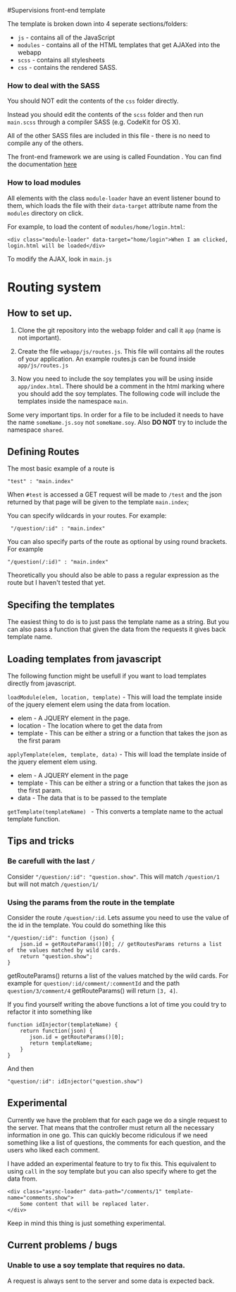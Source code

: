 #Supervisions front-end template

The template is broken down into 4 seperate sections/folders:

* `js` - contains all of the JavaScript
* `modules` - contains all of the HTML templates that get AJAXed into the webapp
* `scss` - contains all stylesheets
* `css` - contains the rendered SASS.

### How to deal with the SASS

You should NOT edit the contents of the `css` folder directly. 

Instead you should edit the contents of the `scss` folder and then run `main.scss` through a compiler SASS (e.g. CodeKit for OS X).

All of the other SASS files are included in this file - there is no need to compile any of the others.

The front-end framework we are using is called Foundation . You can find the documentation [here](http://foundation.zurb.com/docs/)

### How to load modules

All elements with the class `module-loader` have an event listener bound to them, which loads the file with their `data-target` attribute name from the `modules` directory on click.

For example, to load the content of `modules/home/login.html`:

	<div class="module-loader" data-target="home/login">When I am clicked, login.html will be loaded</div>
	
To modify the AJAX, look in `main.js`

# Routing system

## How to set up.

1. Clone the git repository into the webapp folder and call it `app` (name is not important).

2. Create the file `webapp/js/routes.js`. This file will contains all the routes of your application.
An example routes.js can be found inside `app/js/routes.js`

3. Now you need to include the soy templates you will be using inside `app/index.html`. There should be a comment in the html marking
 where you should add the soy templates. The following code will include the templates inside the namespace `main`.

    <script src="/soy/js/1/main.js"></script>

 Some very important tips. In order for a file to be included it needs to have the name `someName.js.soy` not `someName.soy`. Also **DO NOT**
 try to include the namespace `shared`.


## Defining Routes
The most basic example of a route is

    "test" : "main.index"

When `#test` is accessed a GET request will be made to `/test` and the json returned by that page will be given to the template `main.index`;

You can specify wildcards in your routes. For example:

     "/question/:id" : "main.index"

You can also specify parts of the route as optional by using round brackets. For example

    "/question(/:id)" : "main.index"

Theoretically you should also be able to pass a regular expression as the route but I haven't tested that yet.


## Specifing the templates

The easiest thing to do is to just pass the template name as a string.
But you can also pass a function that given the data from the requests it gives back template name.

## Loading templates from javascript

The following function might be usefull if you want to load templates directly from javascript.

`loadModule(elem, location, template)`  - This will load the template inside of the jquery element elem using the data
    from location.
    
* elem - A JQUERY element in the page.
* location - The location where to get the data from
* template - This can be either a string or a function that takes the json as the first param

`applyTemplate(elem, template, data)` - This will load the template inside of the jquery element elem using.
* elem - A JQUERY element in the page
* template - This can be either a string or a function that takes the json as the first param.
* data - The data that is to be passed to the template

`getTemplate(templateName) ` - This converts a template name to the actual template function.

## Tips and tricks

### Be carefull with the last `/`

Consider  `"/question/:id": "question.show"`. This will match `/question/1` but will not match `/question/1/`

### Using the params from the route in the template

Consider the route `/question/:id`. Lets assume you need to use the value of the id in the template. You could do something like this

    "/question/:id": function (json) {
        json.id = getRouteParams()[0]; // getRoutesParams returns a list of the values matched by wild cards.
        return "question.show";
    }

getRouteParams() returns a list of the values matched by the wild cards. For example for `question/:id/comment/:commentId` and the path
`question/3/comment/4` getRouteParams() will return `[3, 4]`.

If you find yourself writing the above functions a lot of time you could try to refactor it into something like

    function idInjector(templateName) {
        return function(json) {
           json.id = getRouteParams()[0];
           return templateName;
        }
    }

And then

    "question/:id": idInjector("question.show")

## Experimental

Currently we have the problem that for each page we do a single request to the server. That means that the controller
must return all the necessary information in one go. This can quickly become ridiculous if we need something like a list of questions,
 the comments for each question, and the users who liked each comment.

I have added an experimental feature to try to fix this. This equivalent to using `call` in the soy template but you can also specify
where to get the data from.

    <div class="async-loader" data-path="/comments/1" template-name="comments.show">
        Some content that will be replaced later.
    </div>

Keep in mind this thing is just something experimental.


## Current problems / bugs

### Unable to use a soy template that requires no data.

A request is always sent to the server and some data is expected back.
